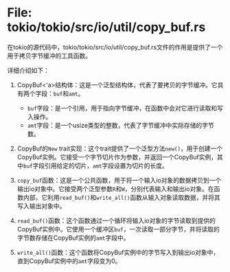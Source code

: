 # File: tokio/tokio/src/io/util/copy_buf.rs

在tokio的源代码中，tokio/tokio/src/io/util/copy_buf.rs文件的作用是提供了一个用于拷贝字节缓冲的工具函数。

详细介绍如下：

1. CopyBuf<'a>结构体：这是一个泛型结构体，代表了要拷贝的字节缓冲。它具有两个字段：`buf`和`amt`。
   - `buf`字段：是一个引用，用于指向字节缓冲，在函数中会对它进行读取和写入操作。
   - `amt`字段：是一个usize类型的整数，代表了字节缓冲中实际存储的字节数。

2. CopyBuf的`New` trait实现：这个trait提供了一个泛型方法`new()`，用于创建一个CopyBuf实例。它接受一个字节切片作为参数，并返回一个CopyBuf实例，其中`buf`字段引用给定的切片，`amt`字段设置为切片的长度。

3. `copy_buf`函数：这是一个公共函数，用于将一个输入io对象的数据拷贝到一个输出io对象中。它接受两个泛型参数`R`和`W`，分别代表输入和输出io对象。在函数内部，它利用`read_buf()`和`write_all()`函数从输入对象读取数据，并将其写入输出对象中。

4. `read_buf()`函数：这个函数通过一个循环将输入io对象的字节读取到提供的CopyBuf实例中。它使用一个缓冲区`buf`，一次读取一部分字节，并将读取的字节数存储在CopyBuf实例的`amt`字段中。

5. `write_all()`函数：这个函数将CopyBuf实例中的字节写入到输出io对象中，直到CopyBuf实例中的`amt`字段变为0。

